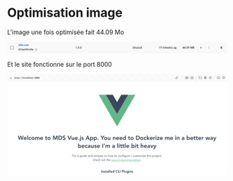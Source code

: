 # Optimisation image

L'image une fois optimisée fait 44.09 Mo

![44mo](./44mo.png)

Et le site fonctionne sur le port 8000

![Site](./sitevue.png)
